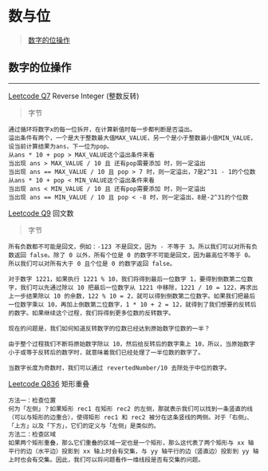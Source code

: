 # 数与位
>[数字的位操作](#数字的位操作)

## 数字的位操作
---
[Leetcode Q7](java_src/7.整数反转.java) Reverse Integer (整数反转) 
> 字节
```
通过循环将数字x的每一位拆开，在计算新值时每一步都判断是否溢出。
溢出条件有两个，一个是大于整数最大值MAX_VALUE，另一个是小于整数最小值MIN_VALUE，设当前计算结果为ans，下一位为pop。
从ans * 10 + pop > MAX_VALUE这个溢出条件来看
当出现 ans > MAX_VALUE / 10 且 还有pop需要添加 时，则一定溢出
当出现 ans == MAX_VALUE / 10 且 pop > 7 时，则一定溢出，7是2^31 - 1的个位数
从ans * 10 + pop < MIN_VALUE这个溢出条件来看
当出现 ans < MIN_VALUE / 10 且 还有pop需要添加 时，则一定溢出
当出现 ans == MIN_VALUE / 10 且 pop < -8 时，则一定溢出，8是-2^31的个位数
```

[Leetcode Q9](java_src/9.回文数.java) 回文数
> 字节
```
所有负数都不可能是回文，例如：-123 不是回文，因为 - 不等于 3。所以我们可以对所有负数返回 false。除了 0 以外，所有个位是 0 的数字不可能是回文，因为最高位不等于 0。所以我们可以对所有大于 0 且个位是 0 的数字返回 false。

对于数字 1221，如果执行 1221 % 10，我们将得到最后一位数字 1，要得到倒数第二位数字，我们可以先通过除以 10 把最后一位数字从 1221 中移除，1221 / 10 = 122，再求出上一步结果除以 10 的余数，122 % 10 = 2，就可以得到倒数第二位数字。如果我们把最后一位数字乘以 10，再加上倒数第二位数字，1 * 10 + 2 = 12，就得到了我们想要的反转后的数字。如果继续这个过程，我们将得到更多位数的反转数字。

现在的问题是，我们如何知道反转数字的位数已经达到原始数字位数的一半？

由于整个过程我们不断将原始数字除以 10，然后给反转后的数字乘上 10，所以，当原始数字小于或等于反转后的数字时，就意味着我们已经处理了一半位数的数字了。

当数字长度为奇数时，我们可以通过 revertedNumber/10 去除处于中位的数字。

```

[Leetcode Q836](java_src/836.矩形重叠.java) 矩形重叠

```
方法一：检查位置
何为「左侧」？如果矩形 rec1 在矩形 rec2 的左侧，那就表示我们可以找到一条竖直的线（可以与矩形的边重合），使得矩形 rec1 和 rec2 被分在这条竖线的两侧。对于「右侧」、「上方」以及「下方」，它们的定义与「左侧」是类似的。
方法二：检查区域
如果两个矩形重叠，那么它们重叠的区域一定也是一个矩形，那么这代表了两个矩形与 xx 轴平行的边（水平边）投影到 xx 轴上时会有交集，与 yy 轴平行的边（竖直边）投影到 yy 轴上时也会有交集。因此，我们可以将问题看作一维线段是否有交集的问题。
```
